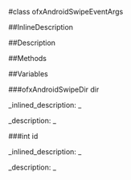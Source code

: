 #class ofxAndroidSwipeEventArgs


<!--
_visible: True_
_advanced: False_
_istemplated: False_
-->

##InlineDescription






##Description





##Methods



##Variables



###ofxAndroidSwipeDir dir

<!--
_name: dir_
_type: ofxAndroidSwipeDir_
_access: public_
_version_started: 0.9.0_
_version_deprecated: _
_summary: _
_visible: True_
_constant: False_
_advanced: False_
-->

_inlined_description: _


_description: _







<!----------------------------------------------------------------------------->

###int id

<!--
_name: id_
_type: int_
_access: public_
_version_started: 0.9.0_
_version_deprecated: _
_summary: _
_visible: True_
_constant: False_
_advanced: False_
-->

_inlined_description: _


_description: _







<!----------------------------------------------------------------------------->

